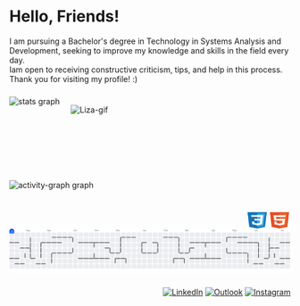 
<h1 align="left">Hello, Friends!</h1>

<p align="left">
  I am pursuing a Bachelor's degree in Technology in Systems Analysis and Development, seeking to improve my knowledge and skills in the field every day.
  <br> Iam open to receiving constructive criticism, tips, and help in this process.
  <br> Thank you for visiting my profile! :) </p>

###

<div style="display: flex; align-items: center; justify-content: flex-start; gap: 20px;">
  <img src="https://github-readme-stats.vercel.app/api?username=ElizaAster&hide_title=true&hide_rank=false&show_icons=true&include_all_commits=true&count_private=true&disable_animations=false&theme=highcontrast&locale=en&hide_border=false&order=1" height="150" alt="stats graph" />

  <img alt="Liza-gif" height="120" width="180" src="https://media.tenor.com/a3vNOSGuwQ4AAAAM/maltese.gif" />
  </div>

<div align="left">
  <img src="https://github-readme-activity-graph.vercel.app/graph?username=ElizaAster&radius=10&theme=redical&area=true&order=5&point=00FFFF&bg_color=000000&line=FFFFFF&hide_title=true" height="150" alt="activity-graph graph" />
</div>

###

<div style="display: inline_block"><br>
  <img align="right" alt="Liza-HTML" height="30" width="40" src="https://raw.githubusercontent.com/devicons/devicon/master/icons/html5/html5-original.svg">
  <img align="right" alt="Liza-CSS" height="30" width="40" src="https://raw.githubusercontent.com/devicons/devicon/master/icons/css3/css3-original.svg">
</div>

###

<picture>
  <source media="(prefers-color-scheme: dark)" srcset="https://raw.githubusercontent.com/elizaaster/elizaaster/output/pacman-contribution-graph-dark.svg">
  <source media="(prefers-color-scheme: light)" srcset="https://raw.githubusercontent.com/elizaaster/elizaaster/output/pacman-contribution-graph.svg">
  <img alt="pacman contribution graph" src="https://raw.githubusercontent.com/elizaaster/elizaaster/output/pacman-contribution-graph.svg">
</picture>

###

<p align="right">
  <a href="https://www.linkedin.com/in/elizaaster/" target="_blank"><img src="https://img.shields.io/badge/-LinkedIn-000?style=for-the-badge&logo=linkedin&logoColor=white" alt="LinkedIn"></a>
  <a href="mailto:elizaaster@outlook.com"><img src="https://img.shields.io/badge/-Outlook-000?style=for-the-badge&logo=microsoft-outlook&logoColor=white" alt="Outlook"></a>
  <a href="https://www.instagram.com/elizaaster.tech/" target="_blank"><img src="https://img.shields.io/badge/-Instagram-000?style=for-the-badge&logo=instagram&logoColor=white" alt="Instagram"></a>
</p>

###

<!--
**ElizaAster/ElizaAster** is a ✨ _special_ ✨ repository because its `README.md` (this file) appears on your GitHub profile.

Here are some ideas to get you started:

- 🔭 I’m currently working on ...
- 🌱 I’m currently learning ...
- 👯 I’m looking to collaborate on ...
- 🤔 I’m looking for help with ...
- 💬 Ask me about ...
- 📫 How to reach me: ...
- 😄 Pronouns: ...
- ⚡ Fun fact: ...
-->
